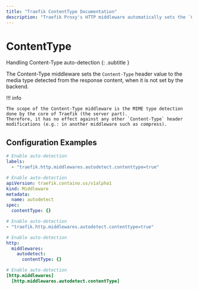 ```yaml
---
title: "Traefik ContentType Documentation"
description: "Traefik Proxy's HTTP middleware automatically sets the `Content-Type` header value when it is not set by the backend. Read the technical documentation."
---
```


# ContentType

Handling Content-Type auto-detection
{: .subtitle }

The Content-Type middleware sets the `Content-Type` header value to the media type detected from the response content,
when it is not set by the backend.

!!! info

    The scope of the Content-Type middleware is the MIME type detection done by the core of Traefik (the server part).
    Therefore, it has no effect against any other `Content-Type` header modifications (e.g.: in another middleware such as compress).

## Configuration Examples

```yaml tab="Docker"
# Enable auto-detection
labels:
  - "traefik.http.middlewares.autodetect.contenttype=true"
```

```yaml tab="Kubernetes"
# Enable auto-detection
apiVersion: traefik.containo.us/v1alpha1
kind: Middleware
metadata:
  name: autodetect
spec:
  contentType: {}
```

```yaml tab="Consul Catalog"
# Enable auto-detection
- "traefik.http.middlewares.autodetect.contenttype=true"
```

```yaml tab="File (YAML)"
# Enable auto-detection
http:
  middlewares:
    autodetect:
      contentType: {}
```

```toml tab="File (TOML)"
# Enable auto-detection
[http.middlewares]
  [http.middlewares.autodetect.contentType]
```
